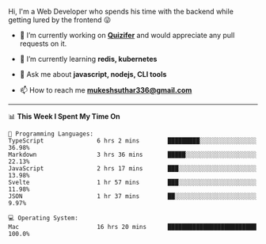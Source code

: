 Hi, I'm a Web Developer who spends his time with the backend while getting lured by the frontend 😜

- 🔭 I’m currently working on **[Quizifer](https://github.com/SutharMukesh/Quizifer/)** and would appreciate any pull requests on it.

- 🌱 I’m currently learning **redis, kubernetes**

- 💬 Ask me about **javascript, nodejs, CLI tools**

- 📫 How to reach me **mukeshsuthar336@gmail.com**

---
<!--START_SECTION:waka-->
📊 **This Week I Spent My Time On** 

```text
💬 Programming Languages: 
TypeScript               6 hrs 2 mins        █████████░░░░░░░░░░░░░░░░   36.98% 
Markdown                 3 hrs 36 mins       █████░░░░░░░░░░░░░░░░░░░░   22.13% 
JavaScript               2 hrs 17 mins       ███░░░░░░░░░░░░░░░░░░░░░░   13.98% 
Svelte                   1 hr 57 mins        ███░░░░░░░░░░░░░░░░░░░░░░   11.98% 
JSON                     1 hr 37 mins        ██░░░░░░░░░░░░░░░░░░░░░░░   9.97%

💻 Operating System: 
Mac                      16 hrs 20 mins      █████████████████████████   100.0%

```


<!--END_SECTION:waka-->
